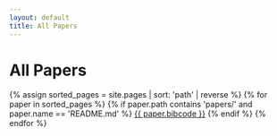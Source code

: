 ```yaml
---
layout: default
title: All Papers
---
```


# All Papers

<div class="paper-list">
{% assign sorted_pages = site.pages | sort: 'path' | reverse %}
{% for paper in sorted_pages %}
  {% if paper.path contains 'papers/' and paper.name == 'README.md' %}
    <a href="{{ paper.url | relative_url }}" class="paper-button">{{ paper.bibcode }}</a>
  {% endif %}
{% endfor %}
</div>